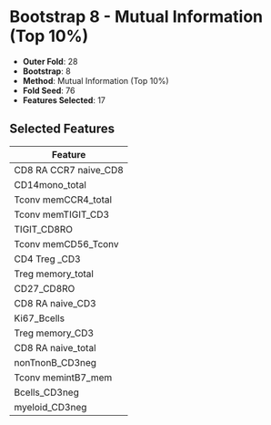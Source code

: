 # Bootstrap 8 - Mutual Information (Top 10%)

- **Outer Fold**: 28
- **Bootstrap**: 8
- **Method**: Mutual Information (Top 10%)
- **Fold Seed**: 76
- **Features Selected**: 17

## Selected Features

| Feature |
|---------|
| CD8 RA CCR7 naive_CD8 |
| CD14mono_total |
| Tconv memCCR4_total |
| Tconv memTIGIT_CD3 |
| TIGIT_CD8RO |
| Tconv memCD56_Tconv |
| CD4 Treg _CD3 |
| Treg memory_total |
| CD27_CD8RO |
| CD8 RA naive_CD3 |
| Ki67_Bcells |
| Treg memory_CD3 |
| CD8 RA naive_total |
| nonTnonB_CD3neg |
| Tconv memintB7_mem |
| Bcells_CD3neg |
| myeloid_CD3neg |
